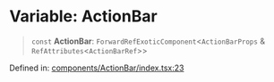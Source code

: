 # Variable: ActionBar

> `const` **ActionBar**: `ForwardRefExoticComponent`\<`ActionBarProps` & `RefAttributes`\<`ActionBarRef`\>\>

Defined in: [components/ActionBar/index.tsx:23](https://github.com/onyx-og/prismal-react/blob/c800194f7409ec5ee2985ddabc203568950fbd7d/packages/react/src/components/ActionBar/index.tsx#L23)
